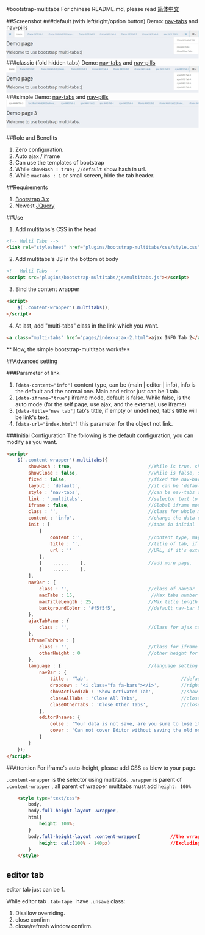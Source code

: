 #bootstrap-multitabs
For chinese README.md, please read [简体中文](README_cn.md)

##Screenshot
###default  (with left/right/option button)
Demo: [nav-tabs](http://edwinhuish.oschina.io/multi-tabs/index.html) and [nav-pills](http://edwinhuish.oschina.io/multi-tabs/index-default-pills.html)
![Multi Tabs Screenshot](screenshot-default.jpg)
###classic (fold hidden tabs)
Demo: [nav-tabs](http://edwinhuish.oschina.io/multi-tabs/index-classic.html) and [nav-pills](http://edwinhuish.oschina.io/multi-tabs/index-classic-pills.html)
![Multi Tabs Screenshot](screenshot-classic.jpg)
###simple
Demo: [nav-tabs](http://edwinhuish.oschina.io/multi-tabs/index-simple.html) and [nav-pills](http://edwinhuish.oschina.io/multi-tabs/index-simple-pills.html)
![Multi Tabs Screenshot](screenshot-simple.jpg)

##Role and Benefits
1. Zero configuration.
2. Auto ajax / iframe
3. Can use the templates of bootstrap
4. While ``` showHash : true; //default ``` show hash in url. 
5. While ``` maxTabs : 1 ``` or small screen, hide the tab header.

##Requirements
1. [Bootstrap 3.x](http://getbootstrap.com/)
2. Newest [JQuery](http://jquery.com/)

##Use
1. Add multitabs's CSS in the head
```html
<!-- Multi Tabs -->
<link rel="stylesheet" href="plugins/bootstrap-multitabs/css/style.css">
```

2. Add multitabs's JS in the bottom ot body
```html
<!-- Multi Tabs -->
<script src="plugins/bootstrap-multitabs/js/multitabs.js"></script>
```

3. Bind the content wrapper
```html
<script>
    $('.content-wrapper').multitabs();
</script>
```

4. At last, add "multi-tabs" class in the link which you want.
```html
<a class="multi-tabs" href="pages/index-ajax-2.html">ajax INFO Tab 2</a>
```

** Now, the simple bootstrap-multitabs works!**


##Advanced setting

###Parameter of link
1. ```[data-content="info"]``` content type, can be (main | editor | info), info is the default and the normal one. Main and editor just can be 1 tab.
2. ```[data-iframe="true"]``` iframe mode, default is false. While false, is the auto mode (for the self page, use ajax, and the external, use iframe)
3. ```[data-title="new tab"]``` tab's tittle, if empty or undefined, tab's tittle will be link's text.
4. ```[data-url="index.html"]``` this parameter for the object not link.

###Initial Configuration
The following is the default configuration, you can modify as you want.
```html
<script>
    $('.content-wrapper').multitabs({
        showHash : true,                            //While is true, show hash in URL, in case refresh or F5, can stay in same tab page.
        showClose : false,                          //while is false, show close button in hover, if true, show close button always
        fixed : false,                              //fixed the nav-bar
        layout : 'default',                         //it can be 'default', 'classic' (all hidden tab in dropdown list), and simple
        style : 'nav-tabs',                         //can be nav-tabs or nav-pills
        link : '.multitabs',                        //selector text to trigger multitabs. 
        iframe : false,                             //Global iframe mode, default is false, is the auto mode (for the self page, use ajax, and the external, use iframe)
        class : '',                                 //class for whole multitabs
        content : 'info',                           //change the data-content name, is not necessary to change.
        init : [                                    //tabs in initial
            {                                       
                content :'',                        //content type, may be main | info | editor, if empty, default is 'info'
                title : '',                         //title of tab, if empty, show the URL
                url : ''                            //URL, if it's external link, content type change to 'info'
            }, 
            {    ......    },                       //add more page.
            {    ......    },
        ],       
        navBar : {
            class : '',                             //class of navBar
            maxTabs : 15,                            //Max tabs number (without counting main and editor)
            maxTitleLength : 25,                    //Max title length of tab
            backgroundColor : '#f5f5f5',            //default nav-bar background color
        },
        ajaxTabPane : {
            class : '',                             //Class for ajax tab-pane
        },
        iframeTabPane : {
            class : '',                             //Class for iframe tab-pane 
            otherHeight : 0                         //other height for iframe, example: footer or header
        },
        language : {                                //language setting
            navBar : {
                title : 'Tab',                                  //default tab's tittle
                dropdown : '<i class="fa fa-bars"></i>',        //right tools dropdown name
                showActivedTab : 'Show Activated Tab',          //show active tab
                closeAllTabs : 'Close All Tabs',                //close all tabs
                closeOtherTabs : 'Close Other Tabs',            //close other tabs
            },
            editorUnsave: {
                colse : 'Your data is not save, are you sure to lose it?',   //the warning of closing editor without save
                cover : 'Can not cover Editor without saving the old one!'   //the warning of open another editor without save the old one.
            }
        }
    });
</script>
```

##Attention
For iframe's auto-height, please add CSS as blew to your page.

```.content-wrapper``` is the selector using multitabs. ```.wrapper``` is parent of ```.content-wrapper``` , all parent of wrapper multitabs must add ```height: 100%```
```html
    <style type="text/css">
        body,
        body.full-height-layout .wrapper,
        html{
            height: 100%;
        }
        body.full-height-layout .content-wrapper{           //the wrrapper using multitabs
            height: calc(100% - 140px)                      //Excluding header and footer's height, for AdminLTE, total is 140px
        }
    </style>
```

## editor tab
editor tab just can be 1.

While editor tab ```.tab-tape ``` have ``` .unsave ``` class:
1. Disallow overriding.
2. close confirm
3. close/refresh window confirm.